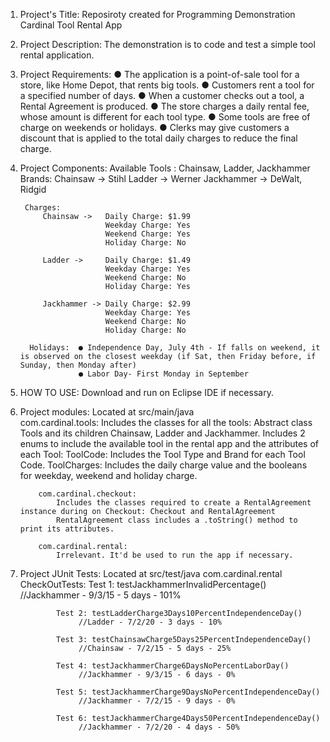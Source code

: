 1. Project's Title:
          Reposiroty created for  Programming Demonstration
          Cardinal Tool Rental App

3. Project Description:
         The demonstration is to code and test a simple tool rental application.

4. Project Requirements:
         ● The application is a point-of-sale tool for a store, like Home Depot, that rents big tools.
         ● Customers rent a tool for a specified number of days.
         ● When a customer checks out a tool, a Rental Agreement is produced.
         ● The store charges a daily rental fee, whose amount is different for each tool type.
         ● Some tools are free of charge on weekends or holidays.
         ● Clerks may give customers a discount that is applied to the total daily charges to reduce the final charge.

5. Project Components:
        Available Tools : Chainsaw, Ladder, Jackhammer
        Brands: 
            Chainsaw -> Stihl
            Ladder -> Werner
            Jackhammer -> DeWalt, Ridgid
          
        Charges:
            Chainsaw ->   Daily Charge: $1.99
                          Weekday Charge: Yes
                          Weekend Charge: Yes
                          Holiday Charge: No
                      
            Ladder ->     Daily Charge: $1.49
                          Weekday Charge: Yes
                          Weekend Charge: No
                          Holiday Charge: Yes
                      
            Jackhammer -> Daily Charge: $2.99
                          Weekday Charge: Yes
                          Weekend Charge: No
                          Holiday Charge: No
        
         Holidays:  ● Independence Day, July 4th - If falls on weekend, it is observed on the closest weekday (if Sat, then Friday before, if Sunday, then Monday after)
                    ● Labor Day- First Monday in September
   
6. HOW TO USE:
     Download and run on Eclipse IDE if necessary.

7. Project modules:
      Located at src/main/java  
           com.cardinal.tools:
               Includes the classes for all the tools: Abstract class Tools and its children Chainsaw, Ladder and Jackhammer.
               Includes 2 enums to include the available tool in the rental app and the attributes of each Tool:
                       ToolCode: Includes the Tool Type and Brand for each Tool Code.
                       ToolCharges: Includes the daily charge value and the booleans for weekday, weekend and holiday charge.
  
           com.cardinal.checkout:
               Includes the classes required to create a RentalAgreement instance during on Checkout: Checkout and RentalAgreement
               RentalAgreement class includes a .toString() method to print its attributes.
  
           com.cardinal.rental:
               Irrelevant. It'd be used to run the app if necessary.

  9. Project JUnit Tests:
       Located at src/test/java
           com.cardinal.rental
               CheckOutTests:
                 Test 1: testJackhammerInvalidPercentage()
                      //Jackhammer - 9/3/15 - 5 days - 101%
     
                 Test 2: testLadderCharge3Days10PercentIndependenceDay()
                      //Ladder - 7/2/20 - 3 days - 10%
     
                 Test 3: testChainsawCharge5Days25PercentIndependenceDay()
                      //Chainsaw - 7/2/15 - 5 days - 25%
     
                 Test 4: testJackhammerCharge6DaysNoPercentLaborDay()
                      //Jackhammer - 9/3/15 - 6 days - 0%
     
                 Test 5: testJackhammerCharge9DaysNoPercentIndependenceDay()
                      //Jackhammer - 7/2/15 - 9 days - 0%
     
                 Test 6: testJackhammerCharge4Days50PercentIndependenceDay()
                      //Jackhammer - 7/2/20 - 4 days - 50%
